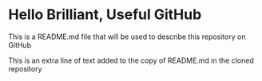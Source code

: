 # Hello Brilliant, Useful  GitHub

This is a README.md file that will be used to describe this
repository on GitHub

This is an extra line of text added to the copy 
of README.md in the cloned repository
